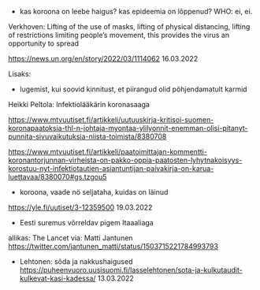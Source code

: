 

* kas koroona on leebe haigus? kas epideemia on lõppenud? 
WHO: ei, ei. 

Verkhoven: Lifting of the use of masks, lifting of physical distancing, lifting of restrictions limiting people’s movement, 
this provides the virus an opportunity to spread

https://news.un.org/en/story/2022/03/1114062
16.03.2022


Lisaks: 

* lugemist, kui soovid kinnitust, et piirangud olid põhjendamatult karmid

Heikki Peltola: Infektiolääkärin koronasaaga

https://www.mtvuutiset.fi/artikkeli/uutuuskirja-kritisoi-suomen-koronapaatoksia-thl-n-johtaja-myontaa-ylilyonnit-enemman-olisi-pitanyt-punnita-sivuvaikutuksia-niista-toimista/8380708

https://www.mtvuutiset.fi/artikkeli/paatoimittajan-kommentti-koronantorjunnan-virheista-on-pakko-oppia-paatosten-lyhytnakoisyys-korostuu-nyt-infektiotautien-asiantuntijan-paivakirja-on-karua-luettavaa/8380070#gs.tzgou5

* koroona, vaade nö seljataha, kuidas on läinud 

https://yle.fi/uutiset/3-12359500
19.03.2022

* Eesti suremus võrreldav pigem Itaaaliaga

allikas: The Lancet
via: Matti Jantunen
https://twitter.com/jantunen_matti/status/1503715221784993793

* Lehtonen: sõda ja nakkushaigused
https://puheenvuoro.uusisuomi.fi/lasselehtonen/sota-ja-kulkutaudit-kulkevat-kasi-kadessa/
13.03.2022





